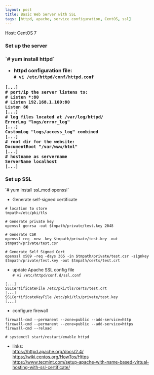 ```yaml
---
layout: post
title: Basic Web Server with SSL
tags: [httpd, apache, service configuration, CentOS, ssl]
---
```


Host: CentOS 7<br>

<H3>Set up the server<H3>
`# yum install httpd`<br>

- httpd configuration file:<br>
`# vi /etc/httpd/conf/httpd.conf`<br>

```
[...]
# port/ip the server listens to:
# Listen *:80
# Listen 192.168.1.100:80
Listen 80
[...]
# log files located at /var/log/httpd/
ErrorLog "logs/error_log"
[...]
CustomLog "logs/access_log" combined
[...]
# root dir for the website:
DocumentRoot "/var/www/html"
[...]
# hostname as servername
ServerName localhost
[...]
```

<H3>Set up SSL</H3>
`# yum install ssl_mod openssl`<br>

- Generate self-signed certificate
```
# location to store
tmpath=/etc/pki/tls

# Generate private key 
openssl genrsa -out $tmpath/private/test.key 2048 

# Generate CSR 
openssl req -new -key $tmpath/private/test.key -out $tmpath/private/test.csr

# Generate Self Signed Cert
openssl x509 -req -days 365 -in $tmpath/private/test.csr -signkey $tmpath/private/test.key -out $tmpath/certs/test.crt
```
- update Apache SSL config file<br>
`# vi /etc/httpd/conf.d/ssl.conf`<br>

```
[...]
SSLCertificateFile /etc/pki/tls/certs/test.crt
[...]
SSLCertificateKeyFile /etc/pki/tls/private/test.key
[...]
```

- configure firewall<br>
```
firewall-cmd --permanent --zone=public --add-service=http
firewall-cmd --permanent --zone=public --add-service=https
firewall-cmd --reload
```

`# systemctl start/restart/enable httpd`

- links:<br>
https://httpd.apache.org/docs/2.4/<br>
https://wiki.centos.org/HowTos/Https<br>
https://www.tecmint.com/setup-apache-with-name-based-virtual-hosting-with-ssl-certificate/<br>
